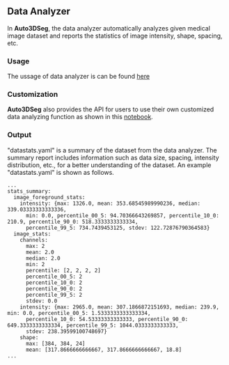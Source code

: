 ## Data Analyzer

In **Auto3DSeg**, the data analyzer automatically analyzes given medical image dataset and reports the statistics of image intensity, shape, spacing, etc.

### Usage

The ussage of data analyzer is can be found [here](../notebooks/data_analyzer.ipynb)

### Customization

**Auto3DSeg** also provides the API for users to use their own customized data analyzing function as shown in this [notebook](../notebooks/data_analyzer_byoc.ipynb).

### Output

"datastats.yaml" is a summary of the dataset from the data analyzer. The summary report includes information such as data size, spacing, intensity distribution, etc., for a better understanding of the dataset. An example "datastats.yaml" is shown as follows.

```
...
stats_summary:
  image_foreground_stats:
    intensity: {max: 1326.0, mean: 353.68545989990236, median: 339.03333333333336,
      min: 0.0, percentile_00_5: 94.70366643269857, percentile_10_0: 210.9, percentile_90_0: 518.3333333333334,
      percentile_99_5: 734.7439453125, stdev: 122.72876790364583}
  image_stats:
    channels:
      max: 2
      mean: 2.0
      median: 2.0
      min: 2
      percentile: [2, 2, 2, 2]
      percentile_00_5: 2
      percentile_10_0: 2
      percentile_90_0: 2
      percentile_99_5: 2
      stdev: 0.0
    intensity: {max: 2965.0, mean: 307.1866872151693, median: 239.9, min: 0.0, percentile_00_5: 1.5333333333333334,
      percentile_10_0: 54.53333333333333, percentile_90_0: 649.3333333333334, percentile_99_5: 1044.0333333333333,
      stdev: 238.39599100748697}
    shape:
      max: [384, 384, 24]
      mean: [317.8666666666667, 317.8666666666667, 18.8]
...
```

